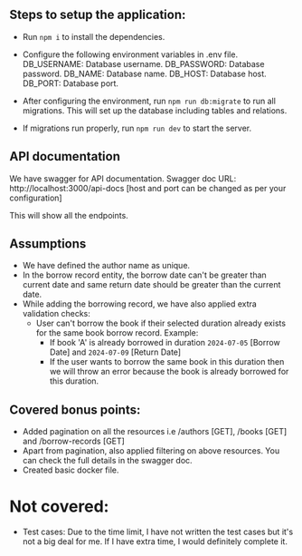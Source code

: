 ## Steps to setup the application:
- Run `npm i` to install the dependencies.

- Configure the following environment variables in .env file. 
 DB_USERNAME: Database username.
 DB_PASSWORD: Database password.
 DB_NAME: Database name.
 DB_HOST: Database host.
 DB_PORT: Database port.

- After configuring the environment, run `npm run db:migrate` to run all migrations. This will set up the database including tables and relations.

- If migrations run properly, run `npm run dev` to start the server.

## API documentation

We have swagger for API documentation. 
Swagger doc URL: http://localhost:3000/api-docs [host and port can be changed as per your configuration]

This will show all the endpoints.

## Assumptions 
- We have defined the author name as unique.
- In the borrow record entity, the borrow date can't be greater than current date and same return date should be greater than the current date.
- While adding the borrowing record, we have also applied extra validation checks: 
  - User can't borrow the book if their selected duration already exists for the same book borrow record.
 Example: 
    - If book 'A' is already borrowed in duration `2024-07-05` [Borrow Date] and `2024-07-09` [Return Date] 
    - If the user wants to borrow the same book in this duration then we will throw an error because the book is already borrowed for this duration.   

## Covered bonus points:
- Added pagination on all the resources i.e /authors [GET], /books [GET] and /borrow-records [GET]
- Apart from pagination, also applied filtering on above resources. You can check the full details in the swagger doc.
- Created basic docker file.

# Not covered:
- Test cases: Due to the time limit, I have not written the test cases but it's not a big deal for me. If I have extra time, I would definitely complete it. 
